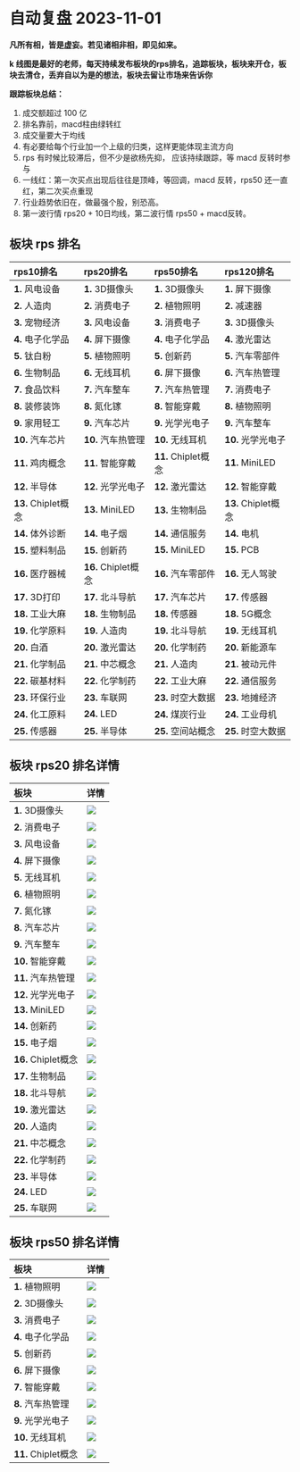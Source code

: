 # 自动复盘 2023-11-01

**凡所有相，皆是虚妄。若见诸相非相，即见如来。**

**k 线图是最好的老师，每天持续发布板块的rps排名，追踪板块，板块来开仓，板块去清仓，丢弃自以为是的想法，板块去留让市场来告诉你**
        
**跟踪板块总结：**
1. 成交额超过 100 亿
2. 排名靠前，macd柱由绿转红
3. 成交量要大于均线
4. 有必要给每个行业加一个上级的归类，这样更能体现主流方向
5. rps 有时候比较滞后，但不少是欲杨先抑， 应该持续跟踪，等 macd 反转时参与
6. 一线红：第一次买点出现后往往是顶峰，等回调，macd 反转，rps50 还一直红，第二次买点重现
7. 行业趋势依旧在，做最强个股，别恐高。
8. 第一波行情 rps20 + 10日均线，第二波行情 rps50 + macd反转。
        
## 板块 rps 排名
| rps10排名           | rps20排名           | rps50排名           | rps120排名          |
|:--------------------|:--------------------|:--------------------|:--------------------|
| **1.** 风电设备     | **1.** 3D摄像头     | **1.** 3D摄像头     | **1.** 屏下摄像     |
| **2.** 人造肉       | **2.** 消费电子     | **2.** 植物照明     | **2.** 减速器       |
| **3.** 宠物经济     | **3.** 风电设备     | **3.** 消费电子     | **3.** 3D摄像头     |
| **4.** 电子化学品   | **4.** 屏下摄像     | **4.** 电子化学品   | **4.** 激光雷达     |
| **5.** 钛白粉       | **5.** 植物照明     | **5.** 创新药       | **5.** 汽车零部件   |
| **6.** 生物制品     | **6.** 无线耳机     | **6.** 屏下摄像     | **6.** 汽车热管理   |
| **7.** 食品饮料     | **7.** 汽车整车     | **7.** 汽车热管理   | **7.** 消费电子     |
| **8.** 装修装饰     | **8.** 氮化镓       | **8.** 智能穿戴     | **8.** 植物照明     |
| **9.** 家用轻工     | **9.** 汽车芯片     | **9.** 光学光电子   | **9.** 汽车整车     |
| **10.** 汽车芯片    | **10.** 汽车热管理  | **10.** 无线耳机    | **10.** 光学光电子  |
| **11.** 鸡肉概念    | **11.** 智能穿戴    | **11.** Chiplet概念 | **11.** MiniLED     |
| **12.** 半导体      | **12.** 光学光电子  | **12.** 激光雷达    | **12.** 智能穿戴    |
| **13.** Chiplet概念 | **13.** MiniLED     | **13.** 生物制品    | **13.** Chiplet概念 |
| **14.** 体外诊断    | **14.** 电子烟      | **14.** 通信服务    | **14.** 电机        |
| **15.** 塑料制品    | **15.** 创新药      | **15.** MiniLED     | **15.** PCB         |
| **16.** 医疗器械    | **16.** Chiplet概念 | **16.** 汽车零部件  | **16.** 无人驾驶    |
| **17.** 3D打印      | **17.** 北斗导航    | **17.** 汽车芯片    | **17.** 传感器      |
| **18.** 工业大麻    | **18.** 生物制品    | **18.** 传感器      | **18.** 5G概念      |
| **19.** 化学原料    | **19.** 人造肉      | **19.** 北斗导航    | **19.** 无线耳机    |
| **20.** 白酒        | **20.** 激光雷达    | **20.** 化学制药    | **20.** 新能源车    |
| **21.** 化学制品    | **21.** 中芯概念    | **21.** 人造肉      | **21.** 被动元件    |
| **22.** 碳基材料    | **22.** 化学制药    | **22.** 工业大麻    | **22.** 通信服务    |
| **23.** 环保行业    | **23.** 车联网      | **23.** 时空大数据  | **23.** 地摊经济    |
| **24.** 化工原料    | **24.** LED         | **24.** 煤炭行业    | **24.** 工业母机    |
| **25.** 传感器      | **25.** 半导体      | **25.** 空间站概念  | **25.** 时空大数据  |
## 板块 rps20 排名详情
| 板块                | 详情                                                                                                 |
|:--------------------|:-----------------------------------------------------------------------------------------------------|
| **1.** 3D摄像头     | ![](https://sykent-blog-image.oss-cn-beijing.aliyuncs.com/quant/image/2023/11/1698825955537-tmp.jpg) |
| **2.** 消费电子     | ![](https://sykent-blog-image.oss-cn-beijing.aliyuncs.com/quant/image/2023/11/1698825957123-tmp.jpg) |
| **3.** 风电设备     | ![](https://sykent-blog-image.oss-cn-beijing.aliyuncs.com/quant/image/2023/11/1698825958253-tmp.jpg) |
| **4.** 屏下摄像     | ![](https://sykent-blog-image.oss-cn-beijing.aliyuncs.com/quant/image/2023/11/1698825959290-tmp.jpg) |
| **5.** 无线耳机     | ![](https://sykent-blog-image.oss-cn-beijing.aliyuncs.com/quant/image/2023/11/1698825960519-tmp.jpg) |
| **6.** 植物照明     | ![](https://sykent-blog-image.oss-cn-beijing.aliyuncs.com/quant/image/2023/11/1698825961538-tmp.jpg) |
| **7.** 氮化镓       | ![](https://sykent-blog-image.oss-cn-beijing.aliyuncs.com/quant/image/2023/11/1698825962556-tmp.jpg) |
| **8.** 汽车芯片     | ![](https://sykent-blog-image.oss-cn-beijing.aliyuncs.com/quant/image/2023/11/1698825963554-tmp.jpg) |
| **9.** 汽车整车     | ![](https://sykent-blog-image.oss-cn-beijing.aliyuncs.com/quant/image/2023/11/1698825964520-tmp.jpg) |
| **10.** 智能穿戴    | ![](https://sykent-blog-image.oss-cn-beijing.aliyuncs.com/quant/image/2023/11/1698825965569-tmp.jpg) |
| **11.** 汽车热管理  | ![](https://sykent-blog-image.oss-cn-beijing.aliyuncs.com/quant/image/2023/11/1698825966657-tmp.jpg) |
| **12.** 光学光电子  | ![](https://sykent-blog-image.oss-cn-beijing.aliyuncs.com/quant/image/2023/11/1698825967703-tmp.jpg) |
| **13.** MiniLED     | ![](https://sykent-blog-image.oss-cn-beijing.aliyuncs.com/quant/image/2023/11/1698825968687-tmp.jpg) |
| **14.** 创新药      | ![](https://sykent-blog-image.oss-cn-beijing.aliyuncs.com/quant/image/2023/11/1698825969738-tmp.jpg) |
| **15.** 电子烟      | ![](https://sykent-blog-image.oss-cn-beijing.aliyuncs.com/quant/image/2023/11/1698825970755-tmp.jpg) |
| **16.** Chiplet概念 | ![](https://sykent-blog-image.oss-cn-beijing.aliyuncs.com/quant/image/2023/11/1698825971770-tmp.jpg) |
| **17.** 生物制品    | ![](https://sykent-blog-image.oss-cn-beijing.aliyuncs.com/quant/image/2023/11/1698825972803-tmp.jpg) |
| **18.** 北斗导航    | ![](https://sykent-blog-image.oss-cn-beijing.aliyuncs.com/quant/image/2023/11/1698825973917-tmp.jpg) |
| **19.** 激光雷达    | ![](https://sykent-blog-image.oss-cn-beijing.aliyuncs.com/quant/image/2023/11/1698825974938-tmp.jpg) |
| **20.** 人造肉      | ![](https://sykent-blog-image.oss-cn-beijing.aliyuncs.com/quant/image/2023/11/1698825976034-tmp.jpg) |
| **21.** 中芯概念    | ![](https://sykent-blog-image.oss-cn-beijing.aliyuncs.com/quant/image/2023/11/1698825977037-tmp.jpg) |
| **22.** 化学制药    | ![](https://sykent-blog-image.oss-cn-beijing.aliyuncs.com/quant/image/2023/11/1698825978054-tmp.jpg) |
| **23.** 半导体      | ![](https://sykent-blog-image.oss-cn-beijing.aliyuncs.com/quant/image/2023/11/1698825979072-tmp.jpg) |
| **24.** LED         | ![](https://sykent-blog-image.oss-cn-beijing.aliyuncs.com/quant/image/2023/11/1698825980119-tmp.jpg) |
| **25.** 车联网      | ![](https://sykent-blog-image.oss-cn-beijing.aliyuncs.com/quant/image/2023/11/1698825981106-tmp.jpg) |
## 板块 rps50 排名详情
| 板块                | 详情                                                                                                 |
|:--------------------|:-----------------------------------------------------------------------------------------------------|
| **1.** 植物照明     | ![](https://sykent-blog-image.oss-cn-beijing.aliyuncs.com/quant/image/2023/11/1698825982076-tmp.jpg) |
| **2.** 3D摄像头     | ![](https://sykent-blog-image.oss-cn-beijing.aliyuncs.com/quant/image/2023/11/1698825983054-tmp.jpg) |
| **3.** 消费电子     | ![](https://sykent-blog-image.oss-cn-beijing.aliyuncs.com/quant/image/2023/11/1698825983972-tmp.jpg) |
| **4.** 电子化学品   | ![](https://sykent-blog-image.oss-cn-beijing.aliyuncs.com/quant/image/2023/11/1698825985021-tmp.jpg) |
| **5.** 创新药       | ![](https://sykent-blog-image.oss-cn-beijing.aliyuncs.com/quant/image/2023/11/1698825985955-tmp.jpg) |
| **6.** 屏下摄像     | ![](https://sykent-blog-image.oss-cn-beijing.aliyuncs.com/quant/image/2023/11/1698825986902-tmp.jpg) |
| **7.** 智能穿戴     | ![](https://sykent-blog-image.oss-cn-beijing.aliyuncs.com/quant/image/2023/11/1698825987804-tmp.jpg) |
| **8.** 汽车热管理   | ![](https://sykent-blog-image.oss-cn-beijing.aliyuncs.com/quant/image/2023/11/1698825988768-tmp.jpg) |
| **9.** 光学光电子   | ![](https://sykent-blog-image.oss-cn-beijing.aliyuncs.com/quant/image/2023/11/1698825989671-tmp.jpg) |
| **10.** 无线耳机    | ![](https://sykent-blog-image.oss-cn-beijing.aliyuncs.com/quant/image/2023/11/1698825990619-tmp.jpg) |
| **11.** Chiplet概念 | ![](https://sykent-blog-image.oss-cn-beijing.aliyuncs.com/quant/image/2023/11/1698825991539-tmp.jpg) |